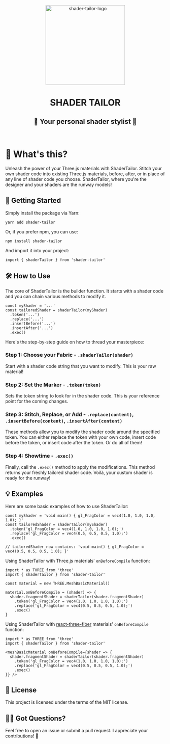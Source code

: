 <p align="center">
  <img alt='shader-tailor-logo' src='https://github-production-user-asset-6210df.s3.amazonaws.com/14088342/245753040-bd0fc164-1d2b-4410-a984-4adad3e54fb5.png?X-Amz-Algorithm=AWS4-HMAC-SHA256&X-Amz-Credential=AKIAIWNJYAX4CSVEH53A%2F20230614%2Fus-east-1%2Fs3%2Faws4_request&X-Amz-Date=20230614T095956Z&X-Amz-Expires=300&X-Amz-Signature=638b65c95504c209ffd8652074ca19de97de953602286a1fb441fb55aed2b125&X-Amz-SignedHeaders=host&actor_id=14088342&key_id=0&repo_id=651415685' width='250'/>
  <h1 align="center">SHADER TAILOR</h1>
  <h2 align="center">💅 Your personal shader stylist 💅</h2>
</div>

<br>

# 🧵 What's this?

Unleash the power of your Three.js materials with ShaderTailor. Stitch your own shader code into existing Three.js materials, before, after, or in place of any line of shader code you choose. ShaderTailor, where you're the designer and your shaders are the runway models!

## 🚀 Getting Started

Simply install the package via Yarn:

`yarn add shader-tailor`

Or, if you prefer npm, you can use:

`npm install shader-tailor`

And import it into your project:

`import { shaderTailor } from 'shader-tailor'`

## 🛠️ How to Use

The core of ShaderTailor is the builder function. It starts with a shader code and you can chain various methods to modify it.

```
const myShader = '...'
const tailoredShader = shaderTailor(myShader)
  .token('...')
  .replace('...')
  .insertBefore('...')
  .insertAfter('...')
  .exec()
```

Here's the step-by-step guide on how to thread your masterpiece:

### Step 1: Choose your Fabric - `.shaderTailor(shader)`

Start with a shader code string that you want to modify. This is your raw material!

### Step 2: Set the Marker - `.token(token)`

Sets the token string to look for in the shader code. This is your reference point for the coming changes.

### Step 3: Stitch, Replace, or Add - `.replace(content)`, `.insertBefore(content)`, `.insertAfter(content)`

These methods allow you to modify the shader code around the specified token. You can either replace the token with your own code, insert code before the token, or insert code after the token. Or do all of them!

### Step 4: Showtime - `.exec()`

Finally, call the `.exec()` method to apply the modifications. This method returns your freshly tailored shader code. Voilà, your custom shader is ready for the runway!

## 💡 Examples

Here are some basic examples of how to use ShaderTailor:

```
const myShader = 'void main() { gl_FragColor = vec4(1.0, 1.0, 1.0, 1.0); }'
const tailoredShader = shaderTailor(myShader)
  .token('gl_FragColor = vec4(1.0, 1.0, 1.0, 1.0);')
  .replace('gl_FragColor = vec4(0.5, 0.5, 0.5, 1.0);')
  .exec()

// tailoredShader now contains: 'void main() { gl_FragColor = vec4(0.5, 0.5, 0.5, 1.0); }'

```

Using ShaderTailor with Three.js materials' `onBeforeCompile` function:

```
import * as THREE from 'three'
import { shaderTailor } from 'shader-tailor'

const material = new THREE.MeshBasicMaterial()

material.onBeforeCompile = (shader) => {
  shader.fragmentShader = shaderTailor(shader.fragmentShader)
    .token('gl_FragColor = vec4(1.0, 1.0, 1.0, 1.0);')
    .replace('gl_FragColor = vec4(0.5, 0.5, 0.5, 1.0);')
    .exec()
}
```

Using ShaderTailor with [react-three-fiber](https://github.com/pmndrs/react-three-fiber) materials' `onBeforeCompile` function:

```
import * as THREE from 'three'
import { shaderTailor } from 'shader-tailor'

<meshBasicMaterial onBeforeCompile={shader => {
  shader.fragmentShader = shaderTailor(shader.fragmentShader)
    .token('gl_FragColor = vec4(1.0, 1.0, 1.0, 1.0);')
    .replace('gl_FragColor = vec4(0.5, 0.5, 0.5, 1.0);')
    .exec()
}} />
```

## 📖 License

This project is licensed under the terms of the MIT license.

## 🙋‍♂️ Got Questions?

Feel free to open an issue or submit a pull request. I appreciate your contributions! 🥰